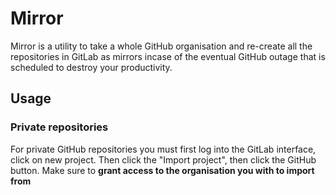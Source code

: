 # Mirror

Mirror is a utility to take a whole GitHub organisation and re-create all the repositories
in GitLab as mirrors incase of the eventual GitHub outage that is scheduled to destroy your
productivity.

## Usage

### Private repositories

For private GitHub repositories you must first log into the GitLab interface, click on new
project. Then click the "Import project", then click the GitHub button. Make sure to
**grant access to the organisation you with to import from**
